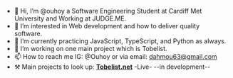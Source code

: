 - 👋 Hi, I’m @ouhoy a Software Engineering Student at Cardiff Met University and Working at JUDGE.ME.
- 👀 I’m interested in Web development and how to deliver quality software.
- 🌱 I’m currently practicing JavaScript, TypeScript, and Python as always.
- 💞️ I’m working on one main project which is Tobelist.
- 📫 How to reach me IG: @Ouhoy or via email: dahmou63@gmail.com
- ⚒️ Main projects to look up: <b><a href="https://tobelist.net/" target="_blank">Tobelist.net</a></b> -Live- --in development--

<!---
ouhoy/ouhoy is a ✨ special ✨ repository because its `README.md` (this file) appears on your GitHub profile.
You can click the Preview link to take a look at your changes.
- 💞️ I’m working on a project called Tighri which is an online school :)
--->

